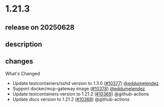 # 1.21.3

## release on 20250628

## description

## changes

What's Changed

* Update testcontainers/sshd version to 1.3.0 (<a class="issue-link js-issue-link" data-error-text="Failed to load title" data-id="3183652554" data-permission-text="Title is private" data-url="https://github.com/testcontainers/testcontainers-java/issues/10377" data-hovercard-type="pull_request" data-hovercard-url="/testcontainers/testcontainers-java/pull/10377/hovercard" href="https://github.com/testcontainers/testcontainers-java/pull/10377">#10377</a>) <a class="user-mention notranslate" data-hovercard-type="user" data-hovercard-url="/users/eddumelendez/hovercard" data-octo-click="hovercard-link-click" data-octo-dimensions="link_type:self" href="https://github.com/eddumelendez">@eddumelendez</a>
* Support docker/mcp-gateway image (<a class="issue-link js-issue-link" data-error-text="Failed to load title" data-id="3185198632" data-permission-text="Title is private" data-url="https://github.com/testcontainers/testcontainers-java/issues/10378" data-hovercard-type="pull_request" data-hovercard-url="/testcontainers/testcontainers-java/pull/10378/hovercard" href="https://github.com/testcontainers/testcontainers-java/pull/10378">#10378</a>) <a class="user-mention notranslate" data-hovercard-type="user" data-hovercard-url="/users/eddumelendez/hovercard" data-octo-click="hovercard-link-click" data-octo-dimensions="link_type:self" href="https://github.com/eddumelendez">@eddumelendez</a>
* Update testcontainers version to 1.21.2 (<a class="issue-link js-issue-link" data-error-text="Failed to load title" data-id="3158363848" data-permission-text="Title is private" data-url="https://github.com/testcontainers/testcontainers-java/issues/10369" data-hovercard-type="pull_request" data-hovercard-url="/testcontainers/testcontainers-java/pull/10369/hovercard" href="https://github.com/testcontainers/testcontainers-java/pull/10369">#10369</a>) @github-actions
* Update docs version to 1.21.2 (<a class="issue-link js-issue-link" data-error-text="Failed to load title" data-id="3158363836" data-permission-text="Title is private" data-url="https://github.com/testcontainers/testcontainers-java/issues/10368" data-hovercard-type="pull_request" data-hovercard-url="/testcontainers/testcontainers-java/pull/10368/hovercard" href="https://github.com/testcontainers/testcontainers-java/pull/10368">#10368</a>) @github-actions

